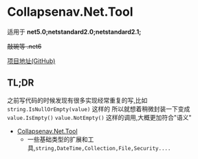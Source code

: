 # Collapsenav.Net.Tool

适用于 **net5.0;netstandard2.0;netstandard2.1;**

~~敲碗等 .net6~~

[项目地址(GitHub)](https://github.com/CollapseNav/Collapsenav.Net.Tool)

## TL;DR

之前写代码的时候发现有很多实现经常重复的写,比如 `string.IsNullOrEmpty(value)` 这样的 所以就想着稍微封装一下变成 `value.IsEmpty()` `value.NotEmpty()` 这样的调用,大概更加符合"语义"

* [Collapsenav.Net.Tool](./Collapsenav.Net.Tool/README.md)
  * 一些基础类型的扩展和工具,`string,DateTime,Collection,File,Security....`

